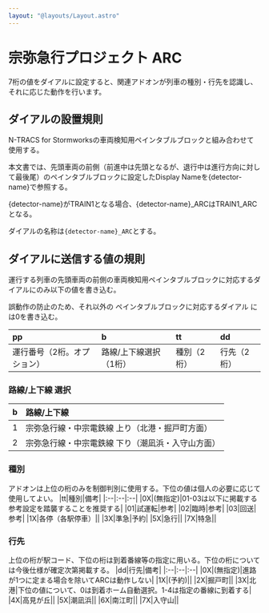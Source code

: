 ```yaml
---
layout: "@layouts/Layout.astro"
---
```

# 宗弥急行プロジェクト ARC

7桁の値をダイアルに設定すると、関連アドオンが列車の種別・行先を認識し、それに応じた動作を行います。

## ダイアルの設置規則

N-TRACS for Stormworksの車両検知用ペインタブルブロックと組み合わせて使用する。

本文書では、先頭車両の前側（前進中は先頭となるが、退行中は進行方向に対して最後尾）のペインタブルブロックに設定したDisplay Nameを{detector-name}で参照する。

{detector-name}がTRAIN1となる場合、{detector-name}_ARCはTRAIN1_ARCとなる。

ダイアルの名称は`{detector-name}_ARC`とする。

## ダイアルに送信する値の規則

運行する列車の先頭車両の前側の車両検知用ペインタブルブロックに対応するダイアルにのみ以下の値を書き込む。

誤動作の防止のため、それ以外の ペインタブルブロックに対応するダイアル には0を書き込む。

|pp|b|tt|dd|
|:--|:--|:--|:--|
|運行番号（2桁。オプション）|路線/上下線選択（1桁）|種別（2桁）|行先（2桁）|

### 路線/上下線 選択

|b|路線/上下線|
|:--|:--|
|1|宗弥急行線・中宗電鉄線 上り（北港・掘戸町方面）|
|2|宗弥急行線・中宗電鉄線 下り（潮凪浜・入守山方面）|

### 種別
アドオンは上位の桁のみを制御判別に使用する。下位の値は個人の必要に応じて使用してよい。
|tt|種別|備考|
|:--|:--|:--|
|0X|(無指定)|01-03は以下に掲載する参考設定を踏襲することを推奨する|
|01|試運転|参考|
|02|臨時|参考|
|03|回送|参考|
|1X|各停（各駅停車）||
|3X|準急|予約|
|5X|急行||
|7X|特急||

### 行先
上位の桁が駅コード、下位の桁は到着番線等の指定に用いる。下位の桁については今後仕様が確定次第掲載する。
|dd|行先|備考|
|:--|:--|:--|
|0X|(無指定)|進路が1つに定まる場合を除いてARCは動作しない|
|1X|(予約)||
|2X|掘戸町||
|3X|北港|下位の値について、0は到着ホーム自動選択。1-4は指定の番線に到着する|
|4X|高見が丘||
|5X|潮凪浜||
|6X|南江町||
|7X|入守山||
